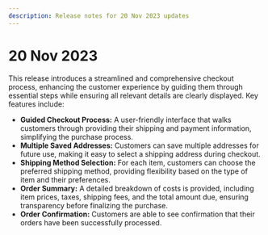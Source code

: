 ```yaml
---
description: Release notes for 20 Nov 2023 updates
---
```


# 20 Nov 2023

This release introduces a streamlined and comprehensive checkout process, enhancing the customer experience by guiding them through essential steps while ensuring all relevant details are clearly displayed. Key features include:

* **Guided Checkout Process:** A user-friendly interface that walks customers through providing their shipping and payment information, simplifying the purchase process.
* **Multiple Saved Addresses:** Customers can save multiple addresses for future use, making it easy to select a shipping address during checkout.
* **Shipping Method Selection:** For each item, customers can choose the preferred shipping method, providing flexibility based on the type of item and their preferences.
* **Order Summary:** A detailed breakdown of costs is provided, including item prices, taxes, shipping fees, and the total amount due, ensuring transparency before finalizing the purchase.
* **Order Confirmation:** Customers are able to see confirmation that their orders have been successfully processed.
